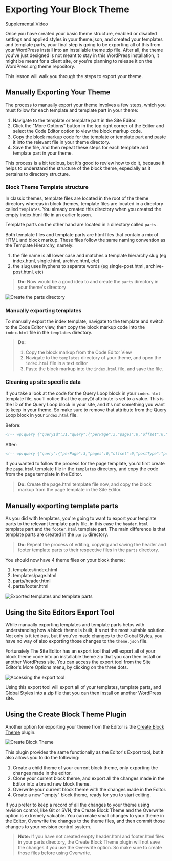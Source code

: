 # Exporting Your Block Theme

[Supplemental Video](https://videopress.com/v/ktmuF4cT)

Once you have created your basic theme structure, enabled or disabled settings and applied styles in your theme.json, and created your templates and template parts, your final step is going to be exporting all of this from your WordPress install into an installable theme zip file. After all, the theme you've just designed is not meant to stay in this WordPress installation, it might be meant for a client site, or you're planning to release it on the WordPress.org theme repository. 

This lesson will walk you through the steps to export your theme.

## Manually Exporting Your Theme

The process to manually export your theme involves a few steps, which you must follow for each template and template part in your theme:

1. Navigate to the template or template part in the Site Editor.
2. Click the "More Options" button in the top right corner of the Editor and select the Code Editor option to view the block markup code.
3. Copy the block markup code for the template or template part and paste it into the relevant file in your theme directory.
4. Save the file, and then repeat these steps for each template and template part in your theme.

This process is a bit tedious, but it's good to review how to do it, because it helps to understand the structure of the block theme, especially as it pertains to directory structure.

### Block Theme Template structure

In classic themes, template files are located in the root of the theme directory whereas in block themes, template files are located in a directory called `templates`. You already created this directory when you created the empty index.html file in an earlier lesson.

Template parts on the other hand are located in a directory called `parts`. 

Both template files and template parts are html files that contain a mix of HTML and block markup. These files follow the same naming convention as the Template Hierarchy, namely:

1. the file name is all lower case and matches a template hierarchy slug (eg index.html, single.html, archive.html, etc)
2. the slug uses hyphens to separate words (eg single-post.html, archive-post.html, etc)

> **Do:** Now would be a good idea to and create the `parts` directory in your theme's directory

![Create the parts directory](/images/module-01/lesson-04/parts-directory.png)

### Manually exporting templates

To manually export the index template, navigate to the template and switch to the Code Editor view, then copy the block markup code into the `index.html` file in the `templates` directory.

> **Do:**
> 1. Copy the block markup from the Code Editor View
> 2. Navigate to the `templates` directory of your theme, and open the `index.html` file in a text editor
> 3. Paste the block markup into the `index.html` file, and save the file.

### Cleaning up site specific data

If you take a look at the code for the Query Loop block in your `index.html` template file, you'll notice that the `queryId` attribute is set to a value. This is the ID of the Query Loop block in your site, and it's not something you want to keep in your theme. So make sure to remove that attribute from the Query Loop block in your `index.html` file.

Before: 

```html
<!-- wp:query {"queryId":31,"query":{"perPage":3,"pages":0,"offset":0,"postType":"post","order":"desc","orderBy":"date","author":"","search":"","exclude":[],"sticky":"","inherit":true}} -->
```

After: 

```html
<!-- wp:query {"query":{"perPage":3,"pages":0,"offset":0,"postType":"post","order":"desc","orderBy":"date","author":"","search":"","exclude":[],"sticky":"","inherit":true}} -->
```

If you wanted to follow the process for the page template, you'd first create the `page.html` template file in the `templates` directory, and copy the code from the page template in the Editor.

> **Do:** Create the page.html template file now, and copy the block markup from the page template in the Site Editor.

## Manually exporting template parts

As you did with templates, you're going to want to export your template parts to the relevant template parts file, in this case the `header.html` template part and the `footer.html` template part. The main difference is that template parts are created in the `parts` directory.

>  **Do:** Repeat the process of editing, copying and saving the header and footer template parts to their respective files in the `parts` directory.

You should now have 4 theme files on your block theme:

1. templates/index.html
2. templates/page.html
3. parts/header.html
4. parts/footer.html

![Exported templates and template parts](/images/module-01/lesson-04/exported-templates-template-parts.png)

## Using the Site Editors Export Tool

While manually exporting templates and template parts helps with understanding how a block theme is built, it's not the most suitable solution. Not only is it tedious, but if you've made changes to the Global Styles, you have no way of also exporting those changes to the `theme.json` file. 

Fortunately The Site Editor has an export tool that will export all of your block theme code into an installable theme zip that you can then install on another WordPress site. You can access the export tool from the Site Editor's More Options menu, by clicking on the three dots.

![Accessing the export tool](/images/module-01/lesson-04/export-tool.gif)

Using this export tool will export all of your templates, template parts, and Global Styles into a zip file that you can then install on another WordPress site.

## Using the Create Block Theme Plugin

Another option for exporting your theme from the Editor is the [Create Block Theme](https://wordpress.org/plugins/create-block-theme/) plugin. 

![Create Block Theme](/images/module-01/lesson-04/create-block-theme.png)

This plugin provides the same functionally as the Editor's Export tool, but it also allows you to do the following:

1. Create a child theme of your current block theme, only exporting the changes made in the editor.
2. Clone your current block theme, and export all the changes made in the Editor into a brand new block theme.
3. Overwrite your current block theme with the changes made in the Editor.
4. Create a new "empty" block theme, ready for you to start editing.

If you prefer to keep a record of all the changes to your theme using revision control, like Git or SVN, the Create Block Theme and the Overwrite option is extremely valuable. You can make small changes to your theme in the Editor, Overwrite the changes to the theme files, and then commit those changes to your revision control system.

> **Note:** If you have not created empty header.html and footer.html files in your parts directory, the Create Block Theme plugin will not save the changes if you use the Overwrite option. So make sure to create those files before using Overwrite.